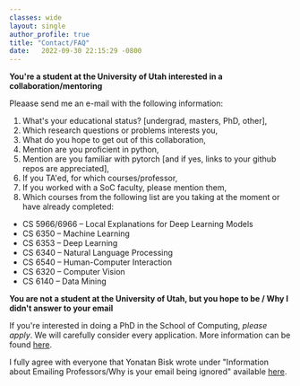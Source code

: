 ```yaml
---
classes: wide
layout: single
author_profile: true
title: "Contact/FAQ" 
date:   2022-09-30 22:15:29 -0800
---
```


**You're a student at the University of Utah interested in a collaboration/mentoring**

Pleaase send me an e-mail with the following information: 

1. What's your educational status? [undergrad, masters, PhD, other],
2. Which research questions or problems interests you,  
3. What do you hope to get out of this collaboration, 
4. Mention are you proficient in python,  
5. Mention are you familiar with pytorch [and if yes, links to your github repos are appreciated], 
6. If you TA'ed, for which courses/professor, 
7. If you worked with a SoC faculty, please mention them, 
8. Which courses from the following list are you taking at the moment or have already completed: 

* CS 5966/6966 – Local Explanations for Deep Learning Models                       
* CS 6350 – Machine Learning                        
* CS 6353 – Deep Learning                       
* CS 6340 – Natural Language Processing                       
* CS 6540 – Human-Computer Interaction                       
* CS 6320 – Computer Vision                       
* CS 6140 – Data Mining                       


**You are not a student at the University of Utah, but you hope to be / Why I didn't answer to your email**

If you're interested in doing a PhD in the School of Computing, *please apply*. We will carefully consider every application. More information can be found [here](https://www.cs.utah.edu/graduate/admissions/).

I fully agree with everyone that Yonatan Bisk wrote under "Information about Emailing Professors/Why is your email being ignored" available [here](https://yonatanbisk.com/emailing_professors.html). 


